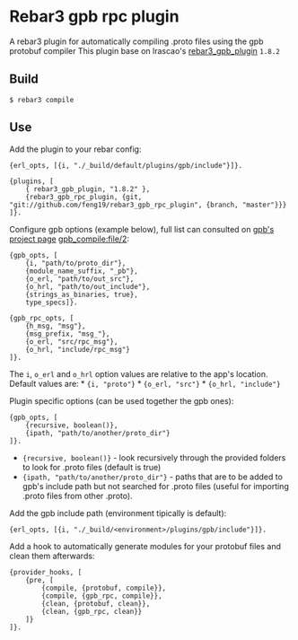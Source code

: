 Rebar3 gpb rpc plugin
=====

A rebar3 plugin for automatically compiling .proto files using the gpb protobuf compiler
This plugin base on lrascao's [rebar3_gpb_plugin](https://github.com/lrascao/rebar3_gpb_plugin/) `1.8.2`

Build
-----

    $ rebar3 compile

Use
---

Add the plugin to your rebar config:

    {erl_opts, [{i, "./_build/default/plugins/gpb/include"}]}.

    {plugins, [
        { rebar3_gpb_plugin, "1.8.2" },
        {rebar3_gpb_rpc_plugin, {git, "git://github.com/feng19/rebar3_gpb_rpc_plugin", {branch, "master"}}}
    ]}.

Configure gpb options (example below), full list can consulted on [gpb's project page](https://github.com/tomas-abrahamsson/gpb) [gpb_compile:file/2](https://github.com/tomas-abrahamsson/gpb/blob/3.19.0/src/gpb_compile.erl#L66-L93):

    {gpb_opts, [
        {i, "path/to/proto_dir"},
        {module_name_suffix, "_pb"},
        {o_erl, "path/to/out_src"},
        {o_hrl, "path/to/out_include"},
        {strings_as_binaries, true},
        type_specs]}.

    {gpb_rpc_opts, [
        {h_msg, "msg"},
        {msg_prefix, "msg_"},
        {o_erl, "src/rpc_msg"},
        {o_hrl, "include/rpc_msg"}
    ]}.

The `i`, `o_erl` and `o_hrl` option values are relative to the app's location.
Default values are:
    * `{i, "proto"}`
    * `{o_erl, "src"}`
    * `{o_hrl, "include"}`

Plugin specific options (can be used together the gpb ones):

    {gpb_opts, [
        {recursive, boolean()},
        {ipath, "path/to/another/proto_dir"}
    ]}.

* `{recursive, boolean()}` - look recursively through the provided folders
  to look for .proto files (default is true)
* `{ipath, "path/to/another/proto_dir"}` - paths that are to be added to gpb's
  include path but not searched for .proto files (useful for importing .proto
  files from other .proto).

Add the gpb include path (environment tipically is default):

    {erl_opts, [{i, "./_build/<environment>/plugins/gpb/include"}]}.

Add a hook to automatically generate modules for your protobuf files and clean them afterwards:

    {provider_hooks, [
        {pre, [
            {compile, {protobuf, compile}},
            {compile, {gpb_rpc, compile}},
            {clean, {protobuf, clean}},
            {clean, {gpb_rpc, clean}}
        ]}
    ]}.
